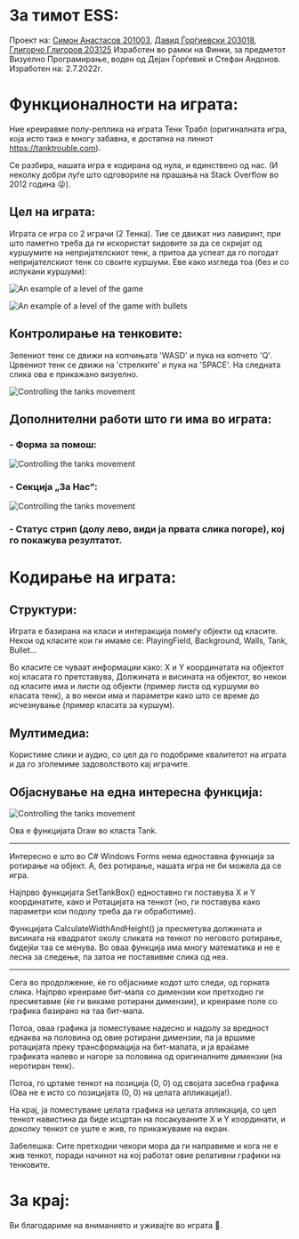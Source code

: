 # За тимот ESS:

Проект на: [Симон Анастасов 201003](https://simonanastasov.netlify.app), [Давид Ѓорѓиевски 203018](https://the-david-gorgievski-3-0.vercel.app/), [Глигорчо Глигоров 203125](https://gligorcogligorov.github.io/GligorcoGligorov/index.html)
Изработен во рамки на Финки, за предметот Визуелно Програмирање, воден од Дејан Ѓорѓевиќ и Стефан Андонов.
Изработен на: 2.7.2022г.

# Функционалности на играта:

Ние креиравме полу-реплика на играта Тенк Трабл (оригиналната игра, која исто така е многу забавна, е достапна на линкот https://tanktrouble.com).

Се разбира, нашата игра е кодирана од нула, и единствено од нас. (И неколку добри луѓе што одговориле на прашања на Stack Overflow во 2012 година 😜).

## Цел на играта:

Играта се игра со 2 играчи (2 Тенка). Тие се движат низ лавиринт, при што паметно треба да ги искористат ѕидовите за да се скријат од куршумите на непријателскиот тенк, а притоа да успеат да го погодат непријателскиот тенк со своите куршуми. Еве како изгледа тоа (без и со испукани куршуми):

![An example of a level of the game](https://github.com/SimonAnastasov/TankTroublESS/blob/master/ReadmeImages/Level.png?raw=true)

![An example of a level of the game with bullets](https://github.com/SimonAnastasov/TankTroublESS/blob/master/ReadmeImages/Bullets.png?raw=true)

## Контролирање на тенковите:

Зелениот тенк се движи на копчињата 'WASD' и пука на копчето 'Q'. Црвениот тенк се движи на 'стрелките' и пука на 'SPACE'.
На следната слика ова е прикажано визуелно.

![Controlling the tanks movement](https://github.com/SimonAnastasov/TankTroublESS/blob/master/ReadmeImages/Controls.png?raw=true)

## Дополнителни работи што ги има во играта:

### - Форма за помош:

![Controlling the tanks movement](https://github.com/SimonAnastasov/TankTroublESS/blob/master/ReadmeImages/HowToPlay.png?raw=true)

### - Секција „За Нас“:

![Controlling the tanks movement](https://github.com/SimonAnastasov/TankTroublESS/blob/master/ReadmeImages/AboutUs.png?raw=true)

### - Статус стрип (долу лево, види ја првата слика погоре), кој го покажува резултатот.

# Кодирање на играта:

## Структури:

Играта е базирана на класи и интеракција помеѓу објекти од класите. Некои од класите кои ги имаме се: PlayingField, Background, Walls, Tank, Bullet...

Во класите се чуваат информации како: X и Y координатата на објектот кој класата го претставува, Должината и висината на објектот, во некои од класите има и листи од објекти (пример листа од куршуми во класата тенк), а во некои има и параметри како што се време до исчезнување (пример класата за куршум).

## Мултимедиа:

Користиме слики и аудио, со цел да го подобриме квалитетот на играта и да го зголемиме задоволството кај играчите.

## Објаснување на една интересна функција:

![Controlling the tanks movement](https://github.com/SimonAnastasov/TankTroublESS/blob/master/ReadmeImages/Function.png?raw=true)

Ова е функцијата Draw во класта Tank.

---

Интересно е што во C# Windows Forms нема едноставна функција за ротирање на објект. А, без ротирање, нашата игра не би можела да се игра.

Најпрво функцијата SetTankBox() едноставно ги поставува X и Y координатите, како и Ротацијата на тенкот (но, ги поставува како параметри кои подолу треба да ги обработиме). 

Функцијата CalculateWidthAndHeight() ја пресметува должината и висината на квадратот околу сликата на тенкот по неговото ротирање, бидејќи таа се менува. Во оваа функција има многу математика и не е лесна за следење, па затоа не поставивме слика од неа.

---

Сега во продолжение, ќе го објасниме кодот што следи, од горната слика. Најпрво креираме бит-мапа со димензии кои претходно ги пресметавме (ќе ги викаме ротирани димензии), и креираме поле со графика базирано на таа бит-мапа.

Потоа, оваа графика ја поместуваме надесно и надолу за вредност еднаква на половина од овие ротирани димензии, па ја вршиме ротацијата преку трансформација на бит-мапата, и ја враќаме графиката налево и нагоре за половина од оригиналните димензии (на неротиран тенк).

Потоа, го цртаме тенкот на позиција (0, 0) од својата засебна графика (Ова не е исто со позицијата (0, 0) на целата апликација!).

На крај, ја поместуваме целата графика на целата апликација, со цел тенкот навистина да биде исцртан на посакуваните X и Y координати, и доколку тенкот се уште е жив, го прикажуваме на екран.

Забелешка: Сите претходни чекори мора да ги направиме и кога не е жив тенкот, поради начинот на кој работат овие релативни графики на тенковите.

# За крај:

Ви благодариме на вниманието и уживајте во играта 🥰.